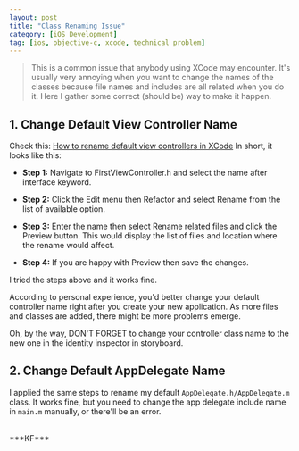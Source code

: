 ```yaml
---
layout: post
title: "Class Renaming Issue"
category: [iOS Development]
tag: [ios, objective-c, xcode, technical problem]
---
```

>This is a common issue that anybody using XCode may encounter. It's usually very annoying when you want to change the names of the classes because file names and includes are all related when you do it. Here I gather some correct (should be) way to make it happen. 

<!--more-->

## 1. Change Default View Controller Name

Check this: [How to rename default view controllers in XCode](http://rshankar.com/how-to-rename-default-view-controllers-in-xcode/)
In short, it looks like this:

- **Step 1:** Navigate to FirstViewController.h and select the name after interface keyword.

- **Step 2:** Click the Edit menu then Refactor and select Rename from the list of available option.

- **Step 3:** Enter the name then select Rename related files and click the Preview button. This would display the list of files and location where the rename would affect.

- **Step 4:** If you are happy with Preview then save the changes.

I tried the steps above and it works fine.

According to personal experience, you'd better change your default controller name right after you create your new  application. As more files and classes are added, there might be more problems emerge.

Oh, by the way, DON'T FORGET to change your controller class name to the new one in the identity inspector in storyboard.

## 2. Change Default AppDelegate Name

I applied the same steps to rename my default `AppDelegate.h/AppDelegate.m` class. It works fine, but you need to change the app delegate include name in `main.m` manually, or there'll be an error.





<br>
***KF***

